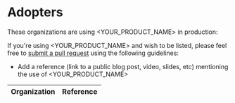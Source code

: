 # Adopters

These organizations are using <YOUR_PRODUCT_NAME> in production:

If you're using <YOUR_PRODUCT_NAME> and wish to be listed, please feel free to
[submit a pull request](<LINK_TO_CREATE_PULL_REQUEST>) using the following guidelines:

* Add a reference (link to a public blog post, video, slides, etc) mentioning the use of <YOUR_PRODUCT_NAME>

| Organization | Reference |
| ------------ | --------- |
